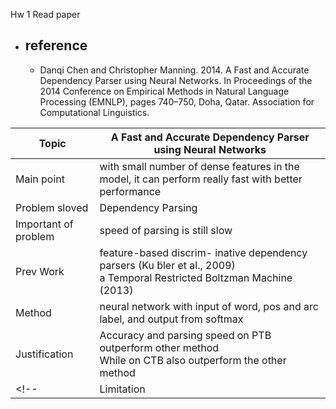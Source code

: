 Hw 1 Read paper
- ## reference 
    - Danqi Chen and Christopher Manning. 2014. A Fast and Accurate Dependency Parser using Neural Networks. In Proceedings of the 2014 Conference on Empirical Methods in Natural Language Processing (EMNLP), pages 740–750, Doha, Qatar. Association for Computational Linguistics.

| Topic        | A Fast and Accurate Dependency Parser using Neural Networks |
|--------------|--------------------------------------------------------------|
| Main point            | with small number of dense features in the model, it can perform really fast with better performance   |
| Problem sloved        | Dependency Parsing  |
| Important of problem  | speed of parsing is still slow |
| Prev Work             | feature-based discrim- inative dependency parsers (Ku ̈bler et al., 2009) <br>a Temporal Restricted Boltzman Machine (2013)|
| Method                | neural network with input of word, pos and arc label, and output from softmax |
| Justification         | Accuracy and parsing speed on PTB outperform other method<br> While on CTB also outperform the other method |
<!-- | Limitation   |  only rely on dense features (POS tags and arc labels(dependency))| -->